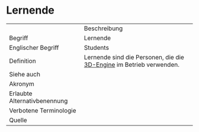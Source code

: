 # Lernende

<link-summary rel="summary"/>
<card-summary rel="summary"/>
<web-summary rel="summary"/>


<table>
    <tr>
        <td></td>
        <td>Beschreibung</td>
    </tr>
    <tr>
        <td>Begriff</td>
        <td>Lernende</td>
    </tr>
    <tr>
        <td>Englischer Begriff</td>
        <td>Students</td>
    </tr>
    <tr>
        <td>Definition</td>
        <td id="summary" >Lernende sind die Personen, die die <a href="Engine-GE.md">3D-Engine</a>
        im Betrieb verwenden.</td>
    </tr>  
    <tr>
        <td>Siehe auch</td>
        <td></td>
    </tr>
    <tr>
        <td>Akronym</td>
        <td></td>
    </tr>
   <tr>
        <td>Erlaubte Alternativbenennung</td>
        <td></td>
    </tr>
   <tr>
        <td>Verbotene Terminologie</td>
        <td></td>
    </tr>
   <tr>
        <td>Quelle</td>
        <td></td>
    </tr>
</table>